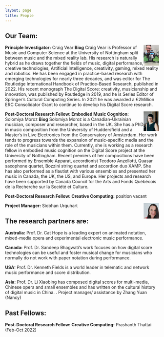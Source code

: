 ```yaml
---
layout: page
title: People
---
```


## Our Team:

<img align="right" width="10%" height="10%" src="/assets/img/cv_robots.jpg">

**Principle Investigator:** Craig Vear
**Biog** Craig Vear is Professor of Music and Computer Science at the University of Nottingham split between music and the mixed
reality lab. His research is naturally hybrid as he draws together the fields of music, digital performance, creative technologies,
Artificial Intelligence, creativity, gaming, mixed reality and robotics. He has been engaged in practice-based research with
emerging technologies for nearly three decades, and was editor for The Routledge International Handbook of Practice-Based
Research, published in 2022. His recent monograph The Digital Score: creativity, musicianship and innovation, was published by
Routledge in 2019, and he is Series Editor of Springer’s Cultural Computing Series. In 2021 he was awarded a €2Million ERC
Consolidator Grant to continue to develop his Digital Score research.
 
 
 

<img align="right" width="10%" height="10%" src="/assets/img/thumbnail_S_Moroz1.jpg">

**Post-Doctoral Research Fellow: Embodied Music Cognition:** Solomiya Moroz
**Biog** Solomiya Moroz is a Canadian-Ukrainian musician, composer and researcher, based in the UK. She has a PhD in music composition from the University of Huddersfield and a Master’s in Live Electronics from the Conservatory of Amsterdam. Her work tends to progress towards the expansion of music-specific media and the role of the musicians within them. Currently, she is working as a research fellow in embodied music cognition on the Digital Score project at the University of Nottingham. Recent premiers of her compositions have been performed by Ensemble Apparat, accordionist Teodoro Anzellotti, Quasar saxophone quartet, Bozzini string quartet and accordion duo XAMP. She has also performed as a flautist with various ensembles and presented her music in Canada, the UK, the US, and Europe. Her projects and research have been supported by Canada Council for the Arts and Fonds Québécois de la Recherche sur la Société et Culture.
 
 

**Post-Doctoral Research Fellow: Creative Computing:** position vacant 


<img align="right" width="10%" height="10%" src="/assets/img/siobhan_thumbnail.jpg">

**Project Manager:** Siobhan Urquhart

 
 
 
 


 
 
 


## The research partners are:

**Australia:** Prof. Dr. Cat Hope is a leading expert on animated notation, mixed-media opera and experimental electronic music performance.

**Canada:** Prof. Dr. Sandeep Bhagwati’s work focuses on how digital score technologies can be useful and foster musical change for musicians who normally do not work with paper notation during performance.

**USA:** Prof. Dr. Kenneth Fields is a world leader in telematic and network music performance and score distribution.

**Asia:** Prof. Dr. Li Xiaobing has composed digital scores for multi-media, Chinese opera and small ensembles and has written on the cultural history of digital music in China. . Project manager/ assistance by Zhang Yuan (Nancy)


## Past Fellows:

**Post-Doctoral Research Fellow: Creative Computing:** Prashanth Thattai (Feb-Oct 2022)